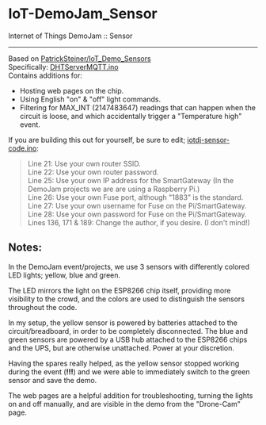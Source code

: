 # IoT-DemoJam_Sensor
Internet of Things DemoJam :: Sensor

---
Based on [PatrickSteiner/IoT_Demo_Sensors](https://github.com/PatrickSteiner/IoT_Demo_Sensors)  
Specifically: [DHTServerMQTT.ino](https://github.com/PatrickSteiner/IoT_Demo_Sensors/blob/master/DHTServerMQTT/DHTServerMQTT.ino)  
Contains additions for:
- Hosting web pages on the chip.
- Using English "on" & "off" light commands.
- Filtering for MAX_INT (2147483647) readings that can happen when the circuit is loose, and which accidentally trigger a "Temperature high" event.

If you are building this out for yourself, be sure to edit; [iotdj-sensor-code.ino](https://github.com/MichaelFitzurka/IoT-DemoJam_Sensor/blob/master/iotdj-sensor-code/iotdj-sensor-code.ino):
> Line 21: Use your own router SSID.  
> Line 22: Use your own router password.  
> Line 25: Use your own IP address for the SmartGateway (In the DemoJam projects we are are using a Raspberry Pi.)  
> Line 26: Use your own Fuse port, although "1883" is the standard.  
> Line 27: Use your own username for Fuse on the Pi/SmartGateway.  
> Line 28: Use your own password for Fuse on the Pi/SmartGateway.  
> Lines 136, 171 & 189: Change the author, if you desire. (I don't mind!)

## Notes:
In the DemoJam event/projects, we use 3 sensors with differently colored LED lights; yellow, blue and green.

The LED mirrors the light on the ESP8266 chip itself, providing more visibility to the crowd, and the colors are used to distinguish the sensors throughout the code.

In my setup, the yellow sensor is powered by batteries attached to the circuit/breadboard, in order to be completely disconnected.  The blue and green sensors are powered by a USB hub attached to the ESP8266 chips and the UPS, but are otherwise unattached.  Power at your discretion.

Having the spares really helped, as the yellow sensor stopped working during the event (**!!!**) and we were able to immediately switch to the green sensor and save the demo.

The web pages are a helpful addition for troubleshooting, turning the lights on and off manually, and are visible in the demo from the "Drone-Cam" page.
